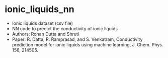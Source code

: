 # ionic_liquids_nn

- Ionic liquids dataset (csv file)
- NN code to predict the conductivity of ionic liquids
- Authors: Rohan Dutta and Shruti
- Paper: R. Datta, R. Ramprasad, and S. Venkatram, Conductivity prediction model for ionic liquids using machine learning, J. Chem. Phys. 156, 214505.
